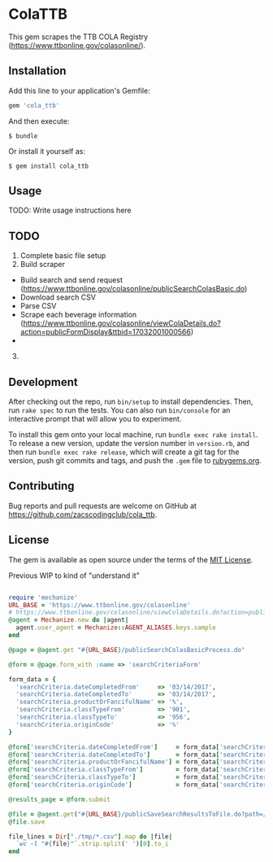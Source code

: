# ColaTTB

This gem scrapes the TTB COLA Registry (https://www.ttbonline.gov/colasonline/).  

## Installation

Add this line to your application's Gemfile:

```ruby
gem 'cola_ttb'
```

And then execute:

    $ bundle

Or install it yourself as:

    $ gem install cola_ttb

## Usage

TODO: Write usage instructions here

## TODO
1. Complete basic file setup
2. Build scraper
  * Build search and send request (https://www.ttbonline.gov/colasonline/publicSearchColasBasic.do)
  * Download search CSV
  * Parse CSV
  * Scrape each beverage information (https://www.ttbonline.gov/colasonline/viewColaDetails.do?action=publicFormDisplay&ttbid=17032001000566)
  *
3.

## Development

After checking out the repo, run `bin/setup` to install dependencies. Then, run `rake spec` to run the tests. You can also run `bin/console` for an interactive prompt that will allow you to experiment.

To install this gem onto your local machine, run `bundle exec rake install`. To release a new version, update the version number in `version.rb`, and then run `bundle exec rake release`, which will create a git tag for the version, push git commits and tags, and push the `.gem` file to [rubygems.org](https://rubygems.org).

## Contributing

Bug reports and pull requests are welcome on GitHub at https://github.com/zacscodingclub/cola_ttb.


## License

The gem is available as open source under the terms of the [MIT License](http://opensource.org/licenses/MIT).

Previous WIP to kind of "understand it"
```ruby

require 'mechanize'
URL_BASE = 'https://www.ttbonline.gov/colasonline'
# https://www.ttbonline.gov/colasonline/viewColaDetails.do?action=publicDisplaySearchBasic&ttbid=15344001000244
@agent = Mechanize.new do |agent|
  agent.user_agent = Mechanize::AGENT_ALIASES.keys.sample
end

@page = @agent.get "#{URL_BASE}/publicSearchColasBasicProcess.do"

@form = @page.form_with :name => 'searchCriteriaForm'

form_data = {
  'searchCriteria.dateCompletedFrom'     => '03/14/2017',  
  'searchCriteria.dateCompletedTo'       => '03/14/2017',
  'searchCriteria.productOrFancifulName' => '%',
  'searchCriteria.classTypeFrom'         => '901',
  'searchCriteria.classTypeTo'           => '956',
  'searchCriteria.originCode'            => '%'
}

@form['searchCriteria.dateCompletedFrom']     = form_data['searchCriteria.dateCompletedFrom']
@form['searchCriteria.dateCompletedTo']       = form_data['searchCriteria.dateCompletedTo']
@form['searchCriteria.productOrFancifulName'] = form_data['searchCriteria.productOrFancifulName']
@form['searchCriteria.classTypeFrom']         = form_data['searchCriteria.classTypeFrom']
@form['searchCriteria.classTypeTo']           = form_data['searchCriteria.classTypeTo']
@form['searchCriteria.originCode']            = form_data['searchCriteria.originCode']

@results_page = @form.submit

@file = @agent.get("#{URL_BASE}/publicSaveSearchResultsToFile.do?path=/publicSearchColasBasicProcess")
@file.save

file_lines = Dir["./tmp/*.csv"].map do |file|
  `wc -l "#{file}"`.strip.split(' ')[0].to_i
end

```
